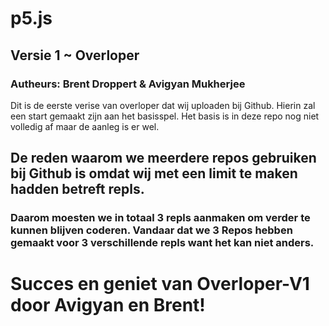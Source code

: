 # p5.js
## Versie 1 ~ Overloper
### Autheurs: Brent Droppert & Avigyan Mukherjee

Dit is de eerste verise van overloper dat wij uploaden bij Github. Hierin zal een start gemaakt zijn aan het basisspel. Het basis is in deze repo nog niet volledig af maar de aanleg is er wel.

## De reden waarom we meerdere repos gebruiken bij Github is omdat wij met een limit te maken hadden betreft repls. 
### Daarom moesten we in totaal 3 repls aanmaken om verder te kunnen blijven coderen. Vandaar dat we 3 Repos hebben gemaakt voor 3 verschillende repls want het kan niet anders.

# Succes en geniet van Overloper-V1 door Avigyan en Brent!
